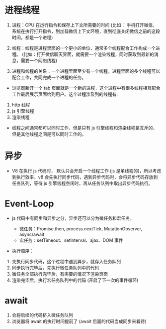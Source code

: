 # 进程线程
1. 进程：CPU 在运行指令和保存上下文所需要的时间
  (比如： 手机打开微信，系统在执行打开指令，到加载微信上下文环境，直到彻底关闭微信之前的这段时间，都是一个进程)

2. 线程：线程是进程里面的一个更小的单位，通常多个线程配合工作构成一个进程。
  (比如：打开微信聊天界面，就需要一个渲染线程，同时获取到最新的消息，需要一个网络线程)

3. 进程和线程的关系：一个进程里面至少有一个线程，进程里面的多个线程可以配合工作，共同完成一个进程的任务。

- 浏览器新开一个 tab 页面就是一个新的进程，这个进程中有很多线程相互配合工作最后展示页面给到用户。这个过程涉及到的线程有:
1. http 线程
2. js 引擎线程
3. 渲染线程

- 线程之间通常都可以同时工作，但是只有 js 引擎线程和渲染线程是互斥的，但是其他线程之间是可以同时工作的。

# 异步
- V8 在执行 js 代码时， 默认只会开启一个线程工作 (js 是单线程的)，所以考虑到执行效率，v8 会先执行同步代码，遇到异步代码时，会将异步代码存放到任务队列，等待 js 引擎线程空闲时，再从任务队列中取出异步代码执行。

# Event-Loop
- js 代码中有同步和异步之分，异步还可以分为微任务和宏任务。
    - 微任务：Promise.then, process.nextTick, MutationObserver, async/await
    - 宏任务：setTimeout、setInterval、ajax、DOM 事件

- 执行顺序：
1. 先执行同步代码，这个过程中遇到异步，就存入任务队列
2. 同步执行完毕后，先执行微任务队列中的代码
3. 微任务全部执行完毕后，有需要的情况下渲染页面
4. 渲染完毕后，执行宏任务队列中的代码 (开启了下一次的事件循环)


# await
1. 会将后续的代码挤入微任务队列
2. 浏览器将 await 的执行时间提前了 (await 后面的代码当成同步来看待)
